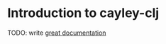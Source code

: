 # Introduction to cayley-clj

TODO: write [great documentation](http://jacobian.org/writing/what-to-write/)
